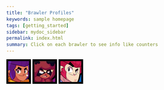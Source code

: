 ```yaml
---
title: "Brawler Profiles"
keywords: sample homepage
tags: [getting_started]
sidebar: mydoc_sidebar
permalink: index.html
summary: Click on each brawler to see info like counters
---
```


<a href="/shelly.html" rel="some text"><img src="/images/icons/shellyicon.webp" alt="" /></a>
<a href="/shelly.html" rel="some text"><img src="/images/icons/nitaicon.webp" alt="" /></a>
<a href="/shelly.html" rel="some text"><img src="/images/icons/colticon.webp" alt="" /></a>

